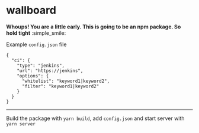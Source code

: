 wallboard
=========

**Whoups! You are a little early. This is going to be an npm package. So
hold tight** :simple_smile:

Example `config.json` file

```
{
  "ci": {
    "type": "jenkins",
    "url": "https://jenkins",
    "options": {
      "whitelist": "keyword1|keyword2",
      "filter": "keyword1|keyword2"
    }
  }
}
```

---

Build the package with `yarn build`, add `config.json`
and start server with `yarn server`
